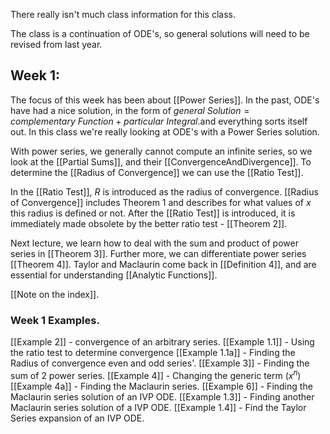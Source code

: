 There really isn't much class information for this class.

The class is a continuation of ODE's, so general solutions will need to be revised from last year.

## Week 1:

The focus of this week has been about [[Power Series]]. In the past, ODE's have had a nice solution, in the form of $general \ Solution = complementary \ Function + particular \ Integral.$and everything sorts itself out. In this class we're really looking at ODE's with a Power Series solution. 

With power series, we generally cannot compute an infinite series, so we look at the [[Partial Sums]], and their [[ConvergenceAndDivergence]]. To determine the [[Radius of Convergence]] we can use the [[Ratio Test]].

In the [[Ratio Test]], $R$ is introduced as the radius of convergence. [[Radius of Convergence]] includes Theorem 1 and describes for what values of $x$ this radius is defined or not. After the [[Ratio Test]] is introduced, it is immediately made obsolete by the better ratio test - [[Theorem 2]].

Next lecture, we learn how to deal with the sum and product of power series in [[Theorem 3]]. Further more, we can differentiate power series [[Theorem 4]]. Taylor and Maclaurin come back in [[Definition 4]], and are essential for understanding [[Analytic Functions]].

[[Note on the index]].

### Week 1 Examples.

[[Example 2]] - convergence of an arbitrary series.
[[Example 1.1]] - Using the ratio test to determine convergence
[[Example 1.1a]] - Finding the Radius of convergence even and odd series'.
[[Example 3]] - Finding the sum of 2 power series.
[[Example 4]] - Changing the generic term ($x^n$)
[[Example 4a]] - Finding the Maclaurin series.
[[Example 6]] - Finding the Maclaurin series solution of an IVP ODE.
[[Example 1.3]] - Finding another Maclaurin series solution of a IVP ODE.
[[Example 1.4]] - Find the Taylor Series expansion of an IVP ODE.
